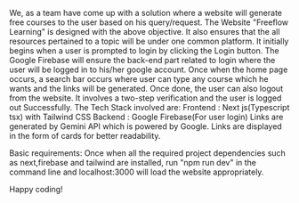 We, as a team have come up with a solution where a website will generate free courses to the user based on his query/request.
The Website "Freeflow Learning" is designed with the above objective.
It also ensures that the all resources pertained to a topic will be under one common platform.
It initially begins when a user is prompted to login by clicking the Login button. The Google Firebase will ensure the back-end part related to login where the user will be logged in to his/her google account.
Once when the home page occurs, a search bar occurs where user can type any course which he wants and the links will be generated.
Once done, the user can also logout from the website. It involves a two-step verification and the user is logged out Successfully.
The Tech Stack involved are:
Frontend : Next js(Typescript tsx) with Tailwind CSS
Backend : Google Firebase(For user login)
Links are generated by Gemini API which is powered by Google.
Links are displayed in the form of cards for better readability.

Basic requirements:
Once when all the required project dependencies such as next,firebase and tailwind are installed,
run "npm run dev" in the command line and localhost:3000  will load the website appropriately.

Happy coding!







